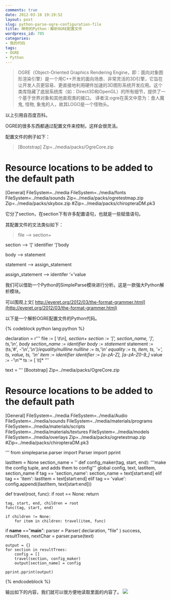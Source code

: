 ```yaml
---
comments: true
date: 2012-03-16 19:19:52
layout: post
slug: python-parse-ogre-configuration-file
title: 神奇的Python：解析OGRE配置文件
wordpress_id: 705
categories:
- 我的代码
tags:
- OGRE
- Python
---
```


> OGRE（Object-Oriented Graphics Rendering Engine，即：面向对象图形渲染引擎）是一个用C++开发的面向场景、非常灵活的3D引擎，它旨在让开发人员更容易、更直接地利用硬件加速的3D图形系统开发应用。这个类库隐藏了底层系统库（如：Direct3D和OpenGL）的所有细节，提供了一个基于世界对象和其他直观类的接口。 译者注:ogre在英文中意为：食人魔鬼, 怪物, 象鬼的人，故其LOGO是一个怪物头。


以上引用自百度百科。

OGRE的很多东西都通过配置文件来控制，这样会很灵活。

配置文件的例子如下：


> [Bootstrap]
Zip=../media/packs/OgreCore.zip

# Resource locations to be added to the default path
[General]
FileSystem=../media
FileSystem=../media/fonts
FileSystem=../media/sounds
Zip=../media/packs/ogretestmap.zip
Zip=../media/packs/skybox.zip
#Zip=../media/packs/chiropteraDM.pk3


它分了section，在section下有许多配置语句，也就是一些赋值语句。

其配置文件的文法类似如下：<!-- more -->


> file –> section+

section –> ‘[‘ identifier ‘]’body

body –> statement

statement –> assign_statement

assign_statement –> identifer ‘=’value


我们可以借助一个Python的SimpleParse模块进行分析。这是一款强大Python解析模块。

可以围观上文[ http://everet.org/2012/03/the-format-grammer.html](http://everet.org/2012/03/the-format-grammer.html)

以下是一个解析OGRE配置文件的Python代码。


{% codeblock python lang:python %}

declaration = r'''
file           :=  [ \t\n]*, section+
section        :=  '[', section_name, ']', ts,'\n', body
section_name   :=  identifier
body           :=  statement*
statement      :=  (ts,'#', -'\n'*,'\n')/equality/nullline
nullline       :=  ts,'\n'
equality       :=  ts, item, ts, '=', ts, value, ts, '\n'
item           := identifier
identifier     :=  [a-zA-Z], [a-zA-Z0-9_]*
value          :=  -'\n'*
ts             :=  [ \t]*
'''

text = '''
[Bootstrap]
Zip=../media/packs/OgreCore.zip

# Resource locations to be added to the default path
[General]
FileSystem=../media
FileSystem=../media/Audio
FileSystem=../media/sounds
FileSystem=../media/materials/programs
FileSystem=../media/materials/scripts
FileSystem=../media/materials/textures
FileSystem=../media/models
FileSystem=../media/overlays
Zip=../media/packs/ogretestmap.zip
#Zip=../media/packs/chiropteraDM.pk3

'''
from simpleparse.parser import Parser
import pprint

lastItem = None
section_name = ''
def config_maker(tag, start, end):
    '''make the config tuple, and adds them to config'''
    global config, text, lastItem, section_name
    if tag == 'section_name':
        section_name = text[start:end]
    elif tag == 'item':
        lastItem = text[start:end]
    elif tag == 'value':
        config.append((lastItem, text[start:end]))

def travel(root, func):
    if root == None: return

    tag, start, end, children = root
    func(tag, start, end)

    if children != None:
        for item in children: travel(item, func)

if __name__ =="__main__":
    parser = Parser( declaration, "file" )
    success, resultTrees, nextChar = parser.parse(text)

    output = {}
    for section in resultTrees:
        config = []
        travel(section, config_maker)
        output[section_name] = config

    pprint.pprint(output)

{% endcodeblock %}



输出如下的内容，我们就可以很方便地读取里面的内容了。
[![](http://everet.org/wp-content/uploads/2012/03/QQ截图20120316192157.png)](http://everet.org/wp-content/uploads/2012/03/QQ截图20120316192157.png)
